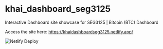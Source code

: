 # khai_dashboard_seg3125

Interactive Dashboard site showcase for SEG3125 | Bitcoin (BTC) Dashboard

Access the site here: https://khaidashboardseg3125.netlify.app/

![Netlify Deploy](http://img.shields.io/netlify/b9d1b8ba-5233-45a4-90d5-2a9b416a2c0a?style=for-the-badge&logo=netlify)
